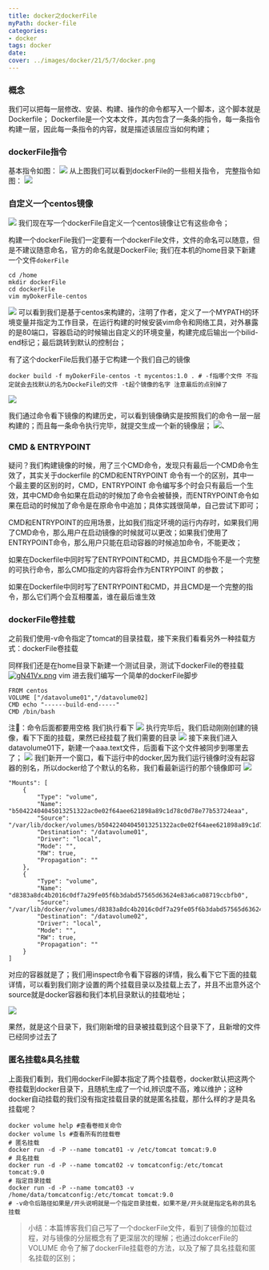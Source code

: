 ```yaml
---
title: docker之dockerFile
myPath: docker-file
categories:
- docker
tags: docker
date:
cover: ../images/docker/21/5/7/docker.png
---
```

### 概念
我们可以把每一层修改、安装、构建、操作的命令都写入一个脚本，这个脚本就是Dockerfile；
Dockerfile是一个文本文件，其内包含了一条条的指令，每一条指令构建一层，因此每一条指令的内容，就是描述该层应当如何构建；

### dockerFile指令
基本指令如图：
[![](https://z3.ax1x.com/2021/05/07/g8knCd.jpg)](https://imgtu.com/i/g8knCd)
从上图我们可以看到dockerFile的一些相关指令，
完整指令如图：
[![](https://z3.ax1x.com/2021/05/07/g8Aoyq.jpg)](https://imgtu.com/i/g8Aoyq)
### 自定义一个centos镜像
[![](https://z3.ax1x.com/2021/05/07/g8VCgs.png)](https://imgtu.com/i/g8VCgs)
我们现在写一个dockerFile自定义一个centos镜像让它有这些命令；

构建一个dockerFile我们一定要有一个dockerFile文件，文件的命名可以随意，但是不建议随意命名，官方的命名就是DockerFile;
我们在本机的home目录下新建一个文件`dokerFile`
```shell
cd /home
mkdir dockerFile
cd dockerFile
vim myDokerFile-centos
```

[![](https://z3.ax1x.com/2021/05/10/gNXWVg.png)](https://imgtu.com/i/gNXWVg)
可以看到我们是基于centos来构建的，注明了作者，定义了一个MYPATH的环境变量并指定为工作目录，在运行构建的时候安装vim命令和网络工具，对外暴露的是80端口，容器启动的时候输出自定义的环境变量，构建完成后输出一个bilid-end标记；最后跳转到默认的控制台；

有了这个dockerFile后我们基于它构建一个我们自己的镜像
```shell
docker build -f myDokerFile-centos -t mycentos:1.0 . # -f指哪个文件 不指定就会去找默认的名为DockeFile的文件 -t起个镜像的名字 注意最后的点别掉了
```
[![](https://z3.ax1x.com/2021/05/08/g8n9oV.png)](https://imgtu.com/i/g8n9oV)

我们通过命令看下镜像的构建历史，可以看到镜像确实是按照我们的命令一层一层构建的；而且每一条命令执行完毕，就提交生成一个新的镜像层；
[![](https://z3.ax1x.com/2021/05/08/g8nUTP.png)](https://imgtu.com/i/g8nUTP)、

### CMD & ENTRYPOINT
疑问？我们构建镜像的时候，用了三个CMD命令，发现只有最后一个CMD命令生效了，其实关于dockerfile 的CMD和ENTRYPOINT 命令有一个的区别，其中一个最主要的区别的时，CMD，ENTRYPOINT 命令编写多个时会只有最后一个生效，其中CMD命令如果在启动的时候加了命令会被替换，而ENTRYPOINT命令如果在启动的时候加了命令是在原命令中追加；具体实践很简单，自己尝试下即可；

CMD和ENTRYPOINT的应用场景，比如我们指定环境的运行内存时，如果我们用了CMD命令，那么用户在启动镜像的时候就可以更改；如果我们使用了ENTRYPOINT命令，那么用户只能在启动容器的时候追加命令，不能更改；

如果在Dockerfile中同时写了ENTRYPOINT和CMD，并且CMD指令不是一个完整的可执行命令，那么CMD指定的内容将会作为ENTRYPOINT 的参数；

如果在Dockerfile中同时写了ENTRYPOINT和CMD，并且CMD是一个完整的指令，那么它们两个会互相覆盖，谁在最后谁生效

### dockerFile卷挂载
之前我们使用-v命令指定了tomcat的目录挂载，接下来我们看看另外一种挂载方式：dockerFile卷挂载

同样我们还是在home目录下新建一个测试目录，测试下dockerFile的卷挂载
[![gN41Vx.png](https://z3.ax1x.com/2021/05/10/gN41Vx.png)](https://imgtu.com/i/gN41Vx)
vim 进去我们编写一个简单的dockerFile脚步
```shell
FROM centos
VOLUME ["/datavolume01","/datavolume02]
CMD echo "------build-end-----"
CMD /bin/bash
```
注📢：命令后面都要用空格
我们执行看下
[![](https://z3.ax1x.com/2021/05/10/gNb4c8.png)](https://imgtu.com/i/gNb4c8)
执行完毕后，我们启动刚刚创建的镜像，看下下面的挂载，果然已经挂载了我们需要的目录
[![](https://z3.ax1x.com/2021/05/10/gNqOVH.png)](https://imgtu.com/i/gNqOVH)
接下来我们进入datavolume01下，新建一个aaa.text文件，后面看下这个文件被同步到哪里去了；
[![](https://z3.ax1x.com/2021/05/10/gNXtKK.png)](https://imgtu.com/i/gNXtKK)
我们新开一个窗口，看下运行中的docker,因为我们运行镜像时没有起容器的别名，所以docker给了个默认的名称，我们看最新运行的那个镜像即可
[![](https://z3.ax1x.com/2021/05/10/gNLmR0.png)](https://imgtu.com/i/gNLmR0)
```shell
"Mounts": [
    {
        "Type": "volume",
        "Name": "b50422404045013251322ac0e02f64aee621898a89c1d78c0d78e77b53724eaa",
        "Source": "/var/lib/docker/volumes/b50422404045013251322ac0e02f64aee621898a89c1d78c0d78e77b53724eaa/_data",
        "Destination": "/datavolume01",
        "Driver": "local",
        "Mode": "",
        "RW": true,
        "Propagation": ""
    },
    {
        "Type": "volume",
        "Name": "d8383a8dc4b2016c0df7a29fe05f6b3dabd57565d63624e83a6ca08719ccbfb0",
        "Source": "/var/lib/docker/volumes/d8383a8dc4b2016c0df7a29fe05f6b3dabd57565d63624e83a6ca08719ccbfb0/_data",
        "Destination": "/datavolume02",
        "Driver": "local",
        "Mode": "",
        "RW": true,
        "Propagation": ""
    }
]
```
对应的容器就是了；我们用inspect命令看下容器的详情，我么看下它下面的挂载详情，可以看到我们刚才设置的两个挂载目录以及挂载上去了，并且不出意外这个source就是docker容器和我们本机目录默认的挂载地址；

[![](https://z3.ax1x.com/2021/05/10/gNXWVg.png)](https://imgtu.com/i/gNXWVg)

果然，就是这个目录下，我们刚新增的目录被挂载到这个目录下了，且新增的文件已经同步过去了

### 匿名挂载&具名挂载
上面我们看到，我们用dockerFile脚本指定了两个挂载卷，docker默认把这两个卷挂载到docker目录下，且随机生成了一个id,辨识度不高，难以维护；这种docker自动挂载的我们没有指定挂载目录的就是匿名挂载，那什么样的才是具名挂载呢？
```shell
docker volume help #查看卷相关命令
docker volume ls #查看所有的挂载卷
# 匿名挂载
docker run -d -P --name tomcat01 -v /etc/tomcat tomcat:9.0
# 具名挂载
docker run -d -P --name tomcat02 -v tomcatconfig:/etc/tomcat tomcat:9.0
# 指定目录挂载
docker run -d -P --name tomcat03 -v /home/data/tomcatconfig:/etc/tomcat tomcat:9.0
# -v命令后路径如果是/开头说明就是一个指定目录挂载，如果不是/开头就是指定名称的具名挂载
```

> 小结：本篇博客我们自己写了一个dockerFile文件，看到了镜像的加载过程，对与镜像的分层概念有了更深层次的理解；也通过dokcerFile的VOLUME 命令了解了dockerFile挂载卷的方法，以及了解了具名挂载和匿名挂载的区别；
